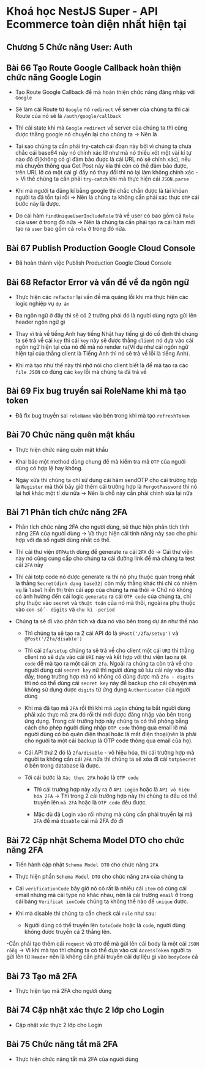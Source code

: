 # Khoá học NestJS Super - API Ecommerce toàn diện nhất hiện tại

## Chương 5 Chức năng User: Auth

## Bài 66 Tạo Route Google Callback hoàn thiện chức năng Google Login

- Tạo Route Google Callback để mà hoàn thiện chức năng đăng nhập với `Google`

- Sẽ làm cái Route từ `Google` nó `redirect` về server của chúng ta thì cái Route của nó sẽ là `/auth/google/callback`

- Thì cái state khi mà `Google` `redirect` về server của chúng ta thì cũng được thằng google nó chuyền lại cho chúng ta -> Nên là

- Tại sao chúng ta cần phải try-catch cái đoạn này bởi vì chúng ta chưa chắc cái base64 này nó chính xác lỡ như mà nó thiếu xót một vài kí tự nào đó đi(không có gì đảm bảo được là cái URL nó sẽ chính xác), nếu mà chuyền thông qua Get Post này kia thì còn có thể đảm bảo được, trên URL lỡ có một cái gì đấy nó thay đổi thì nó lại làm không chính xác -> Vì thế chúng ta cần phải `try-catch` khi mà thực hiện cái `JSON.parse`

- Khi mà người ta đăng kí bằng google thì chắc chắn được là tài khỏan người ta đã tồn tại rồi -> Nên là chúng ta không cần phải xác thực `OTP` cái bước này là được.

- Do cái hàm `findUniqueUserIncludeRole` trả về user có bao gồm cả `Role` của user ở trong đó nữa -> Nên là chúng ta cần phải tạo ra cái hàm mới tạo ra `user` bao gồm cả `role` ở trong đó nữa.

## Bài 67 Publish Production Google Cloud Console

- Đã hoàn thành việc Publish Production Google Cloud Console

## Bài 68 Refactor Error và vấn đề về đa ngôn ngữ

- Thực hiện các `refactor` lại vấn đề mà quăng lỗi khi mà thực hiện các logic nghiệp vụ `dự án`

- Đa ngôn ngữ ở đây thì sẽ có 2 trường phái đó là người dùng ngta gửi lên header ngôn ngữ gì

- Thay vì trả về tiếng Anh hay tiếng Nhật hay tiếng gì đó cố định thì chúng ta sẽ trả về cái `key` thì cái `key` này sẽ được thằng `client` nó dựa vào cái ngôn ngữ hiện tại của nó để mà nó render ra(Ví dụ như cái ngôn ngữ hiện tại của thằng client là Tiếng Anh thì nó sẽ trả về lỗi là tiếng Anh).

- Khi mà tạo như thế này thì nhớ nói cho client biết là để mà tạo ra các `file JSON` có đúng các `key` lỗi mà chúng ta đã trả về

## Bài 69 Fix bug truyền sai RoleName khi mà tạo token

- Đã fix bug truyền sai `roleName` vào bên trong khi mà tạo `refreshToken`

## Bài 70 Chức năng quên mật khẩu

- Thực hiện chức năng quên mật khẩu

- Khai báo một method dùng chung để mà kiểm tra mã `OTP` của người dùng có hợp lệ hay không.

- Ngày xửa thì chúng ta chỉ sử dụng cái hàm sendOTP cho cái trường hợp là `Register` mà thôi bây giờ thêm cái trường hợp là `ForgotPassword` thì nó lại hơi khác một tí xíu nữa -> Nên là chỗ này cần phải chỉnh sửa lại nữa

## Bài 71 Phân tích chức năng 2FA

- Phân tích chức năng 2FA cho người dùng, sẽ thực hiện phân tích tính năng 2FA của người dùng -> Và thực hiện cái tính năng này sao cho phù hợp với đa số người dùng nhất có thể.

- Thì cái thư viện `OTPAuth` dùng để generate ra cái `2FA` đó -> Cái thư viện này nó cũng cung cấp cho chúng ta cái đường link để mà chúng ta test cái `2FA` này

- Thì cái totp code nó được generate ra thì nó phụ thuộc quan trọng nhất là thằng `Secret(định dạng base32)` còn mấy thằng khác thì chỉ có nhiệm vụ là `label` hiển thị trên cái app của chúng ta mà thôi -> Chứ nó không có ảnh hưởng đến cái logic `generate` ra cái `OTP code` của chúng ta, chỉ phụ thuộc vào `secret` và `thuật toán` của nó mà thôi, ngoài ra phụ thuộc vào `con số - digits` và `chu kì -period`

- Chúng ta sẽ đi vào phân tích và đưa nó vào bên trong dự án như thế nào

  - Thì chúng ta sẽ tạo ra 2 cái API đó là `@Post('/2fa/setup')` và `@Post('/2fa/disable')`

  - Thì cái `2fa/setup` chúng ta sẽ trả về cho client một cái `URI` thì thằng client nó sẽ dựa vào cái `URI` này và kết hợp với thư viện tạo ra `QR code` để mà tạo ra một cái `QR 2fa`. Ngoài ra chúng ta còn trả về cho người dùng cái `secret key` nữ thì người dùng sẽ lưu cái này vào đâu đấy, trong trường hợp mà nó không có dùng được mã `2fa - digits` thì nó có thể dùng cái `secret key` này để backup cho cái chuyện mà không sử dụng được `digits` từ ứng dụng `Authenticator` của người dùng

  - Khi mà đã tạo mã `2FA` rồi thì khi mà `Login` chúng ta bắt người dùng phải xác thực mã `2FA` đó rồi thì mới được đăng nhập vào bên trong ứng dụng. Trong cái trường hợp này chúng ta có thể phòng bằng cách cho phép người dùng nhập `OTP code` thông qua email lỡ mà người dùng có bỏ quên điện thoại hoặc là mất điện thoại(nên là phải cho người ta một cái backup là OTP code thông qua email của họ).

  - Cái API thứ 2 đó là `2fa/disable` - vô hiệu hóa, thì cái trường hợp mà người ta không cần cái `2FA` nữa thì chúng ta sẽ xóa đi cái `totpSecret` ở bên trong database là được.

  - Tới cái bước là `Xác thực 2FA` hoặc là `OTP code`

    - Thì cái trường hợp này xảy ra ở `API Login` hoặc là `API vô hiệu hóa 2FA` -> Thì trong 2 cái trường hợp này thì chúng ta đều có thể truyền lên `mã 2FA` hoặc là `OTP code` đều được.

    - Mặc dù đã Login vào rồi nhưng mà cũng cần phải truyền lại mã `2FA` để mà `disable` cái mã 2FA đó đi

## Bài 72 Cập nhật Schema Model DTO cho chức năng 2FA

- Tiến hành cập nhật `Schema Model DTO` cho chức năng `2FA`

- Thực hiện phần `Schema Model DTO` cho chức năng `2FA` của chúng ta

- Cái `verificationCode` bây giờ nó có rất là nhiều cái `item` có cùng cái email nhưng mà cái type nó khác nhau, nên là cái trường `email` ở trong cái bảng `Verificat ionCode` chúng ta không thể nào để `unique` được.

- Khi mà disable thì chúng ta cần check cái `rule` như sau:

  - Người dùng có thể truyền lên `totoCode` hoặc là `code`, người dùng không được truyền cả 2 thằng lên.

-Cần phải tạo thêm cái `request` và `DTO` để mà gửi lên cái body là một cái `JSON` `rỗng` -> Vì khi mà tạo thì chúng ta có thể dựa vào cái `AccessToken` người ta gửi lên từ `Header` nên là không cần phải truyền cái dự liệu gì vào `bodyCode` cả

## Bài 73 Tạo mã 2FA

- Thực hiện tạo mã 2FA cho người dùng

## Bài 74 Cập nhật xác thực 2 lớp cho Login

- Cập nhật xác thực 2 lớp cho Login

## Bài 75 Chức năng tắt mã 2FA

- Thực hiện chức năng tắt mã 2FA của người dùng
